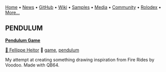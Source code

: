 [Home](https://qb64.com) • [News](/news.html) • [GitHub](/github.html) • [Wiki](/wiki.html) • [Samples](/samples.html) • [Media](/media.html) • [Community](/community.html) • [Rolodex](/rolodex.html) • [More...](/more.html)

## PENDULUM

**[Pendulum Game](pendulum-game/index)**

[🐝 Fellippe Heitor](fellippe-heitor) 🔗 [game](game), [pendulum](pendulum)

My attempt at creating something drawing inspiration from Fire Rides by Voodoo. Made with QB64.
